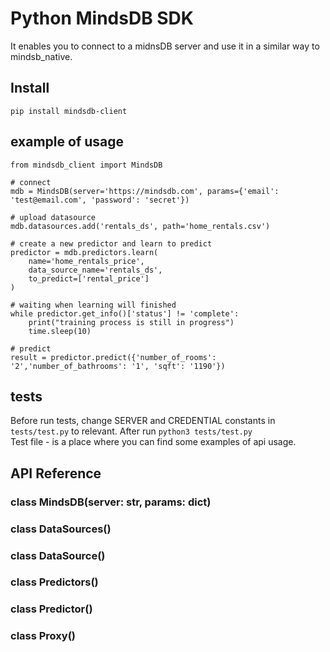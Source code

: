 # Python MindsDB SDK
It enables you to connect to a midnsDB server and use it in a similar way to mindsb_native.

## Install
```
pip install mindsdb-client
```

## example of usage
```
from mindsdb_client import MindsDB

# connect
mdb = MindsDB(server='https://mindsdb.com', params={'email': 'test@email.com', 'password': 'secret'})

# upload datasource
mdb.datasources.add('rentals_ds', path='home_rentals.csv')

# create a new predictor and learn to predict
predictor = mdb.predictors.learn(
    name='home_rentals_price',
    data_source_name='rentals_ds',
    to_predict=['rental_price']
)

# waiting when learning will finished
while predictor.get_info()['status'] != 'complete':
    print("training process is still in progress")
    time.sleep(10)

# predict
result = predictor.predict({'number_of_rooms': '2','number_of_bathrooms': '1', 'sqft': '1190'})
```

## tests

Before run tests, change SERVER and CREDENTIAL constants in `tests/test.py` to relevant. After run `python3 tests/test.py`  
Test file - is a place where you can find some examples of api usage.

## API Reference

### class MindsDB(server: str, params: dict)

### class DataSources()

### class DataSource()

### class Predictors()

### class Predictor()

### class Proxy()
